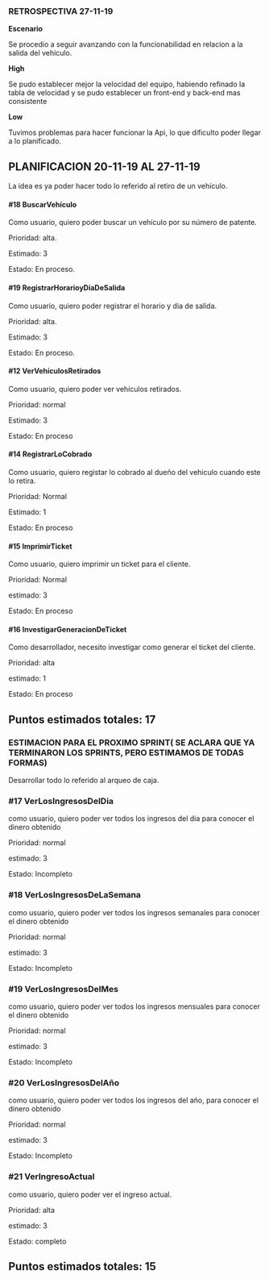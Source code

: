 ### **RETROSPECTIVA 27-11-19**

**Escenario**

Se procedio a seguir avanzando con la funcionabilidad en relacion a la salida del vehículo.

**High**

Se pudo establecer mejor  la velocidad del equipo, habiendo refinado la tabla de velocidad y se pudo establecer un front-end y back-end mas consistente

**Low**

Tuvimos problemas para hacer funcionar la Api, lo que dificulto poder llegar a lo planificado.




## PLANIFICACION 20-11-19 AL 27-11-19

   La idea es ya poder hacer todo lo referido al retiro de un vehículo.
   
   #### #18 BuscarVehículo
   
   Como usuario, quiero poder buscar un vehículo por su número de patente.
   
   Prioridad: alta.
   
   Estimado: 3
   
   Estado: En proceso.
   
   #### #19 RegistrarHorarioyDiaDeSalida
   
   Como usuario, quiero poder registrar el horario y dia de salida.
   
   Prioridad: alta.
   
   Estimado:  3
   
   Estado: En proceso.
   
   #### #12 VerVehículosRetirados
   
   Como usuario, quiero poder ver vehículos retirados.
   
   Prioridad: normal
   
   Estimado: 3
   
   Estado: En proceso
   
   #### #14  RegistrarLoCobrado
   
   Como usuario, quiero registar lo cobrado al dueño del vehiculo cuando este lo retira.
   
   Prioridad: Normal
   
   Estimado: 1
   
   Estado: En proceso
   
   #### #15 ImprimirTicket
   
   Como usuario, quiero imprimir un ticket para el cliente.
   
   Prioridad: Normal
   
   estimado: 3
   
   Estado: En proceso
   
   #### #16 InvestigarGeneracionDeTicket
   
   Como desarrollador, necesito investigar como generar el ticket del cliente.
   
   Prioridad: alta
   
   estimado: 1
   
   Estado: En proceso
   
   ## Puntos estimados totales: 17
   
   ### **ESTIMACION PARA EL PROXIMO SPRINT( SE ACLARA QUE YA TERMINARON LOS SPRINTS, PERO ESTIMAMOS DE TODAS FORMAS)**
      
  Desarrollar todo lo referido al arqueo de caja.
  
   ### #17 VerLosIngresosDelDia
   
   como usuario, quiero poder ver todos los ingresos del dia para conocer el dinero obtenido
   
   Prioridad: normal
   
   estimado: 3
   
   Estado: Incompleto  
   
   ### #18 VerLosIngresosDeLaSemana
   
   como usuario, quiero poder ver todos los ingresos semanales para conocer el dinero obtenido
   
   Prioridad: normal
   
   estimado: 3
   
   Estado: Incompleto
   
 ### #19 VerLosIngresosDelMes
   
   como usuario, quiero poder ver todos los ingresos mensuales para conocer el dinero obtenido
   
   Prioridad: normal
   
   estimado: 3
   
   Estado: Incompleto
   
  ### #20 VerLosIngresosDelAño
    
   como usuario, quiero poder ver todos los ingresos del año, para conocer el dinero obtenido
    
   Prioridad: normal
    
   estimado: 3
    
   Estado: Incompleto
   
   ### #21 VerIngresoActual
       
   como usuario, quiero poder ver el ingreso actual.
       
   Prioridad: alta
       
   estimado: 3
       
   Estado: completo
   
   ## Puntos estimados totales: 15
  
  
  
